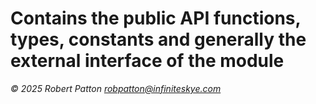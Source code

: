 # Contains the public API functions, types, constants and generally the external interface of the module

*© 2025 Robert Patton robpatton@infiniteskye.com*